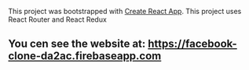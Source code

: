 

This project was bootstrapped with [Create React App](https://github.com/facebook/create-react-app).
This project uses React Router and React Redux 

## You cen see the website at: https://facebook-clone-da2ac.firebaseapp.com
